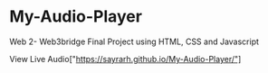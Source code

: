 # My-Audio-Player
Web 2- Web3bridge Final Project using HTML, CSS and Javascript

View Live Audio["https://sayrarh.github.io/My-Audio-Player/"]
